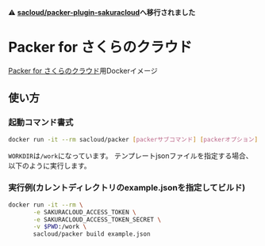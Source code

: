 :warning: **[sacloud/packer-plugin-sakuracloud](https://github.com/sacloud/packer-plugin-sakuracloud)へ移行されました**

# Packer for さくらのクラウド

[Packer for さくらのクラウド](https://github.com/sacloud/packer-builder-sakuracloud)用Dockerイメージ

## 使い方

### 起動コマンド書式

```bash
docker run -it --rm sacloud/packer [packerサブコマンド] [packerオプション]
```

`WORKDIR`は`/work`になっています。
テンプレートjsonファイルを指定する場合、以下のように実行します。

### 実行例(カレントディレクトリのexample.jsonを指定してビルド)
```bash
docker run -it --rm \
       -e SAKURACLOUD_ACCESS_TOKEN \
       -e SAKURACLOUD_ACCESS_TOKEN_SECRET \
       -v $PWD:/work \
       sacloud/packer build example.json
```
